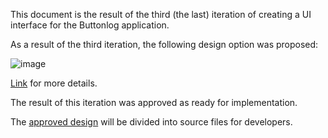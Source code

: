 This document is the result of the third (the last) iteration of creating a UI interface for the Buttonlog application.

As a result of the third iteration, the following design option was proposed:

![image](https://user-images.githubusercontent.com/82474250/196438341-95d8a086-5a08-4dfb-9a76-fa4ae3bef3ed.png)


[Link](https://www.figma.com/file/CCTH8dHGP8VzqF1XrrqAWu/ButtonLog-UI?node-id=4%3A267) for more details.


The result of this iteration was approved as ready for implementation.

The [approved design](./../ApprovedDesign#readme) will be divided into source files for developers.
